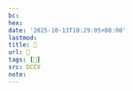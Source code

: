 ```yaml
---
bc:
hex:
date: '2025-10-13T10:29:05+08:00'
lastmod:
title: 􄻏
url: 􄻏
tags: [𧬖]
src: DCCV
note:
---
```

